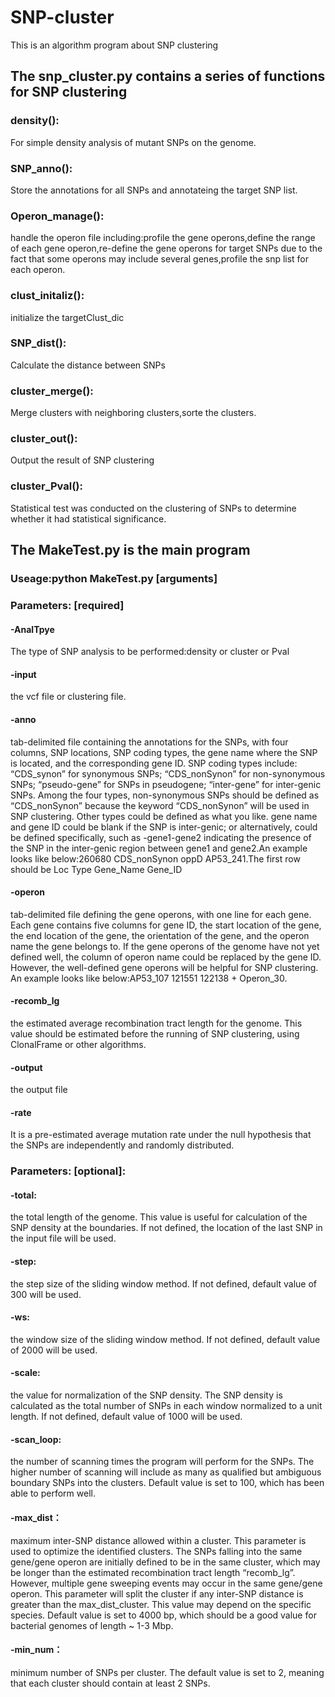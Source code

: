 # SNP-cluster
This is an algorithm program about SNP clustering
## The snp_cluster.py contains a series of functions for SNP clustering
### density():
For simple density analysis of mutant SNPs on the genome.                                                                       
### SNP_anno():
Store the annotations for all SNPs and annotateing the target SNP list. 
### Operon_manage(): 
handle the operon file including:profile the gene operons,define the range of each gene operon,re-define the gene operons for target SNPs due to the fact that some operons may include several genes,profile the snp list for each operon.
### clust_initaliz():
initialize the targetClust_dic
### SNP_dist():
Calculate the distance between SNPs
### cluster_merge(): 
Merge clusters with neighboring clusters,sorte the clusters.
### cluster_out():
Output the result of SNP clustering
### cluster_Pval():
Statistical test was conducted on the clustering of SNPs to determine whether it had statistical significance.
## The MakeTest.py is the main program
### Useage:python MakeTest.py [arguments]
### Parameters: [required]
#### -AnalTpye
The type of SNP analysis to be performed:density or cluster or Pval
#### -input
the vcf file or clustering file.
#### -anno
tab-delimited file containing the annotations for the SNPs, with four columns, SNP locations, SNP coding types, the gene name where the SNP is located, and the corresponding gene ID. SNP coding types include: “CDS_synon” for synonymous SNPs; “CDS_nonSynon” for non-synonymous SNPs; “pseudo-gene” for SNPs in pseudogene; “inter-gene” for inter-genic SNPs.  Among the four types, non-synonymous SNPs should be defined as “CDS_nonSynon” because the keyword “CDS_nonSynon” will be used in SNP clustering. Other types could be defined as what you like. gene name and gene ID could be blank if the SNP is inter-genic; or alternatively, could be defined specifically, such as -gene1-gene2 indicating the presence of the SNP in the inter-genic region between gene1 and gene2.An example looks like below:260680  CDS_nonSynon oppD  AP53_241.The first row should be Loc  Type  Gene_Name Gene_ID
#### -operon
tab-delimited file defining the gene operons, with one line for each gene. Each gene contains five columns for gene ID, the start location of the gene, the end location of the gene, the orientation of the gene, and the operon name the gene belongs to. If the gene operons of the genome have not yet defined well, the column of operon name could be replaced by the gene ID. However, the well-defined gene operons will be helpful for SNP clustering. An example looks like below:AP53_107  121551  122138  + Operon_30.
#### -recomb_lg
 the estimated average recombination tract length for the genome. This value should be estimated before the running of SNP clustering, using ClonalFrame or other algorithms. 
#### -output
the output file
#### -rate
It is a pre-estimated average mutation rate under the null hypothesis that the SNPs are independently and randomly distributed.
### Parameters: [optional]:
#### -total: 
the total length of the genome. This value is useful for calculation of the SNP density at the boundaries. If not defined, the location of the last SNP in the input file will be used.
#### -step:
 the step size of the sliding window method. If not defined, default value of 300 will be used.
 #### -ws:
 the window size of the sliding window method. If not defined, default value of 2000 will be used.
 #### -scale:
  the value for normalization of the SNP density. The SNP density is calculated as the total number of SNPs in each window normalized to a unit length. If not defined, default value of 1000 will be used.
  #### -scan_loop:
  the number of scanning times the program will perform for the SNPs. The higher number of scanning will include as many as qualified but ambiguous boundary SNPs into the clusters.  Default value is set to 100, which has been able to perform well.
  #### -max_dist：
  maximum inter-SNP distance allowed within a cluster. This parameter is used to optimize the identified clusters. The SNPs falling into the same gene/gene operon are initially defined to be in the same cluster, which may be longer than the estimated recombination tract length “recomb_lg”. However, multiple gene sweeping events may occur in the same gene/gene operon.  This parameter will split the cluster if any inter-SNP distance is greater than the max_dist_cluster. This value may depend on the specific species. Default value is set to 4000 bp, which should be a good value for bacterial genomes of length ~ 1-3 Mbp.
  #### -min_num：
   minimum number of SNPs per cluster. The default value is set to 2, meaning that each cluster should contain at least 2 SNPs.
   
